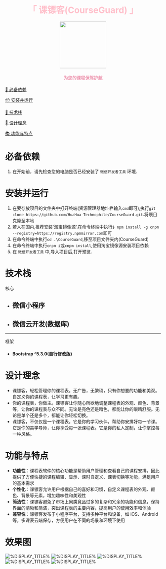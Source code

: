 <h1 align="center" style="color:pink;">「 课镖客(CourseGuard) 」</h1>

<p align="center">
  <img src="https://imglink.win/image/2025/06/20/GhUxF.webp" width="150" />
</p>

<h4 align="center" style="color:#ED93AD;">为您的课程保驾护航</h4>

[🐛 必备依赖](#必备依赖)

[📦 安装并运行](#安装并运行)

[👻 技术栈](#技术栈)

[📖 设计理念](#设计理念)

[📚 功能与特点](#功能与特点)

# 必备依赖

1. 在开始前，请先检查您的电脑是否已经安装了 `微信开发者工具` 环境.

# 安装并运行

1. 在要存放项目的文件夹中打开终端(资源管理器地址栏输入`cmd`即可),执行`git clone https://github.com/HuaHua-Technophile/CourseGuard.git`.将项目克隆至本地
2. 若人在国内,推荐安装'淘宝镜像源'.在命令终端中执行`$ npm install -g cnpm --registry=https://registry.npmmirror.com`即可
3. 在命令终端中执行`cd .\CourseGuard`,移至项目文件夹内(CourseGuard)
4. 在命令终端中执行`cnpm i`或`cnpm install`,使用淘宝镜像源安装项目依赖
5. 在 `微信开发者工具` 中,导入项目后,打开预览.

# 技术栈

核心

- ## 微信小程序
- ## 微信云开发(数据库)

---

框架

- #### Bootstrap ^5.3.0(自行修改版)

# 设计理念

- 课镖客，轻松管理你的课程表。无广告，无繁琐，只有你想要的功能和美观。自定义你的课程表，让学习更有趣。
- 你的课程表，你做主。课镖客让你随心所欲地调整课程表的外观、颜色、背景等，让你的课程表与众不同。无论是亮色还是暗色，都能让你的眼睛舒服。无论是单个还是多个，都能让你轻松切换。
- 课镖客，不仅仅是一个课程表。它是你的学习伙伴，帮助你安排好每一节课。它是你的美学导师，让你享受每一张课程表。它是你的私人定制，让你掌控每一种风格。

# 功能与特点

- **功能性**：课程表软件的核心功能是帮助用户管理和查看自己的课程安排，因此提供了方便快捷的课程编辑、显示、课时自定义、课表切换等功能，满足用户的基本需求
- **个性化**：课镖客允许用户根据自己的喜好和习惯，自定义课程表的外观、颜色、背景等元素，增加趣味性和美观性
- **简洁性**：课镖客避免了市场上同类竞品过多的复杂和冗余的功能和信息，保持界面的清晰和简洁，突出课程表的主要内容，提高用户的使用效率和体验
- **兼容性**：课镖客发布于小程序平台，支持多种平台和设备，如 iOS、Android 等，多课表云端保存，方便用户在不同的场景和环境下使用

# 效果图

![%DISPLAY_TITLE%](https://imglink.win/image/2025/06/20/GhGu1.webp)
![%DISPLAY_TITLE%](https://imglink.win/image/2025/06/20/Ghc4i.webp)
![%DISPLAY_TITLE%](https://imglink.win/image/2025/06/20/Gh2X7.webp)
![%DISPLAY_TITLE%](https://imglink.win/image/2025/06/20/Ghxmn.webp)
![%DISPLAY_TITLE%](https://imglink.win/image/2025/06/20/GhtWQ.webp)
